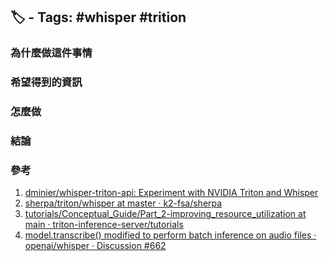 ## 🏷️ - Tags: #whisper #trition

### 為什麼做這件事情
### 希望得到的資訊
### 怎麼做
### 結論
### 參考
1. [dminier/whisper-triton-api: Experiment with NVIDIA Triton and Whisper](https://github.com/dminier/whisper-triton-api?tab=readme-ov-file)
2. [sherpa/triton/whisper at master · k2-fsa/sherpa](https://github.com/k2-fsa/sherpa/tree/master/triton/whisper)
3. [tutorials/Conceptual_Guide/Part_2-improving_resource_utilization at main · triton-inference-server/tutorials](https://github.com/triton-inference-server/tutorials/tree/main/Conceptual_Guide/Part_2-improving_resource_utilization)
4. [model.transcribe() modified to perform batch inference on audio files · openai/whisper · Discussion #662](https://github.com/openai/whisper/discussions/662)